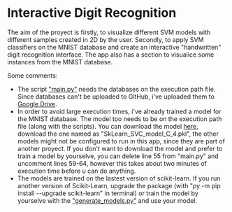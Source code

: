 # Interactive Digit Recognition

The aim of the proyect is firstly, to visualize different SVM models with different samples created in 2D by the user. Secondly, to apply SVM classifiers on the MNIST database and create an interactive "handwritten" digit recognition interface. The app also has a section to visualice some instances from the MNIST database.

Some comments:
- The script ["main.py"](main.py) needs the databases on the execution path file. Since databases can't be uploaded to GitHub, i've uploaded them to [Google Drive](https://drive.google.com/drive/folders/1gO1JQnIuk_lpRx5cP9Gho-lCodyaPakz?usp=sharing).
- In order to avoid large execution times, i've already trained a model for the MNIST database. The model too needs to be on the execution path file (along with the scripts). You can download the model [here](https://drive.google.com/drive/folders/13OXYSQ6K5MJ3fEXjDBzMSZ9RcwJ8jtKn?usp=sharing), download the one named as "SkLearn_SVC_model_C_4.pkl", the other models might not be configured to run in this app, since they are part of another proyect. If you don't want to download the model and prefer to train a model by yourselve, you can delete line 55 from "main.py" and uncomment lines 59-64, however this takes about two minutes of execution time before u can do anything.
- The models are trained on the lastest version of scikit-learn. If you run another version of Scikit-Learn, upgrade the package (with "py -m pip install --upgrade scikit-learn" in terminal) or train the model by yourselve with the ["generate_models.py"](generate_models.py) and use your model.

